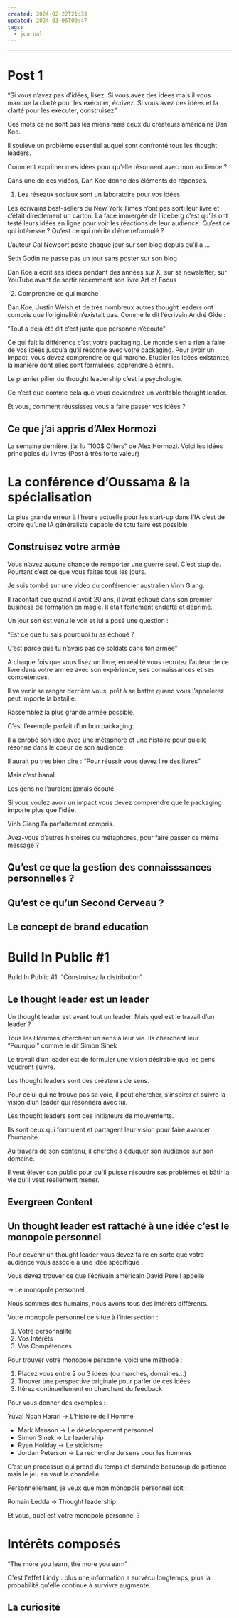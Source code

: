 ```yaml
---
created: 2024-02-22T21:33
updated: 2024-03-05T00:47
tags:
  - journal
---
```

---
# Post 1

“Si vous n’avez pas d’idées, lisez. 
Si vous avez des idées mais il vous manque la clarté pour les exécuter, écrivez. 
Si vous avez des idées et la clarté pour les exécuter, construisez”

Ces mots ce ne sont pas les miens mais ceux du créateurs américains Dan Koe.

Il soulève un problème essentiel auquel sont confronté tous les thought leaders.

Comment exprimer mes idées pour qu’elle résonnent avec mon audience ?

Dans une de ces vidéos, Dan Koe donne des éléments de réponses.

1. Les réseaux sociaux sont un laboratoire pour vos idées

Les écrivains best-sellers du New York Times n’ont pas sorti leur livre et c’était directement un carton. La face immergée de l’iceberg c’est qu’ils ont testé leurs idées en ligne pour voir les réactions de leur audience. Qu’est ce qui intéresse ? Qu’est ce qui mérite d’être reformulé ?

L’auteur Cal Newport poste chaque jour sur son blog depuis qu’il a …

Seth Godin ne passe pas un jour sans poster sur son blog

Dan Koe a écrit ses idées pendant des années sur X, sur sa newsletter, sur YouTube avant de sortir récemment son livre Art of Focus

2. Comprendre ce qui marche

Dan Koe, Justin Welsh et de très nombreux autres thought leaders ont compris que l’originalité n’existait pas. Comme le dit l’écrivain André Gide :

“Tout a déjà été dit c’est juste que personne n’écoute”

Ce qui fait la différence c’est votre packaging. Le monde s’en a rien à faire de vos idées jusqu’à qu’il résonne avec votre packaging. Pour avoir un impact, vous devez comprendre ce qui marche. Etudier les idées existantes, la manière dont elles sont formulées, apprendre à écrire. 

Le premier pilier du thought leadership c’est la psychologie. 

Ce n’est que comme cela que vous deviendrez un véritable thought leader.

Et vous, comment réussissez vous à faire passer vos idées ?


## Ce que j’ai appris d’Alex Hormozi

La semaine dernière, j’ai lu “100$ Offers” de Alex Hormozi. Voici les idées principales du livres (Post à très forte valeur)





# La conférence d’Oussama & la spécialisation

La plus grande erreur à l’heure actuelle pour les start-up dans l’IA c’est de croire qu’une IA généraliste capable de totu faire est possible

## Construisez votre armée

Vous n’avez aucune chance de remporter une guerre seul. C’est stupide. Pourtant c’est ce que vous faites tous les jours.

Je suis tombé sur une vidéo du conférencier australien Vinh Giang.

Il racontait que quand il avait 20 ans, il avait échoué dans son premier business de formation en magie. Il était fortement endetté et déprimé.

Un jour son est venu le voir et lui a posé une question :

“Est ce que tu sais pourquoi tu as échoué ?

C’est parce que tu n’avais pas de soldats dans ton armée”

A chaque fois que vous lisez un livre, en réalité vous recrutez l’auteur de ce livre dans votre armée avec son expérience, ses connaissances et ses compétences.

Il va venir se ranger derrière vous, prêt à se battre quand vous l’appelerez peut importe la bataille.

Rassemblez la plus grande armée possible.

C’est l’exemple parfait d’un bon packaging.

Il a enrobé son idée avec une métaphore et une histoire pour qu’elle résonne dans le coeur de son audience.

Il aurait pu très bien dire : “Pour réussir vous devez lire des livres”

Mais c’est banal. 

Les gens ne l’auraient jamais écouté.

Si vous voulez avoir un impact vous devez comprendre que le packaging importe plus que l’idée.

Vinh Giang l’a parfaitement compris.

Avez-vous d’autres histoires ou métaphores, pour faire passer ce même message ?

## Qu’est ce que la gestion des connaisssances personnelles ?

## Qu’est ce qu’un Second Cerveau ?


## Le concept de brand education

# Build In Public #1

Build In Public #1. “Construisez la distribution”


## Le thought leader est un leader

Un thought leader est avant tout un leader. Mais quel est le travail d’un leader ?

Tous les Hommes cherchent un sens à leur vie. Ils cherchent leur “Pourquoi” comme le dit Simon Sinek

Le travail d’un leader est de formuler une vision désirable que les gens voudront suivre.

Les thought leaders sont des créateurs de sens.

Pour celui qui ne trouve pas sa voie, il peut chercher, s’inspirer et suivre la vision d’un leader qui résonnera avec lui.

Les thought leaders sont des initiateurs de mouvements.

Ils sont ceux qui formulent et partagent leur vision pour faire avancer l’humanité.

Au travers de son contenu, il cherche à éduquer son audience sur son domaine.

Il veut élever son public pour qu'il puisse résoudre ses problèmes et bâtir la vie qu'il veut réellement mener.

## Evergreen Content

## Un thought leader est rattaché à une idée c’est le monopole personnel

Pour devenir un thought leader vous devez faire en sorte que votre audience vous associe à une idée spécifique :

Vous devez trouver ce que l’écrivain américain David Perell appelle

→ Le monopole personnel

Nous sommes des humains, nous avons tous des intérêts différents.

Votre monopole personnel ce situe à l’intersection :

1. Votre personnalité
2. Vos Intérêts
3. Vos Compétences

Pour trouver votre monopole personnel voici une méthode  :

1. Placez vous entre 2 ou 3 idées (ou marchés, domaines…)
2. Trouver une perspective originale pour parler de ces idées
3. Itérez continuellement en cherchant du feedback

Pour vous donner des exemples :

Yuval Noah Harari → L’histoire de l’Homme
- Mark Manson → Le développement personnel
- Simon Sinek → Le leadership
- Ryan Holiday → Le stoïcisme
- Jordan Peterson → La recherche du sens pour les hommes

C’est un processus qui prend du temps et demande beaucoup de patience mais le jeu en vaut la chandelle.

Personnellement, je veux que mon monopole personnel soit :

Romain Ledda → Thought leadership 

Et vous, quel est votre monopole personnel ?

# Intérêts composés

“The more you learn, the more you earn”

C'est l'effet Lindy : plus une information a survécu longtemps, plus la probabilité qu'elle continue à survivre augmente.

## La curiosité







